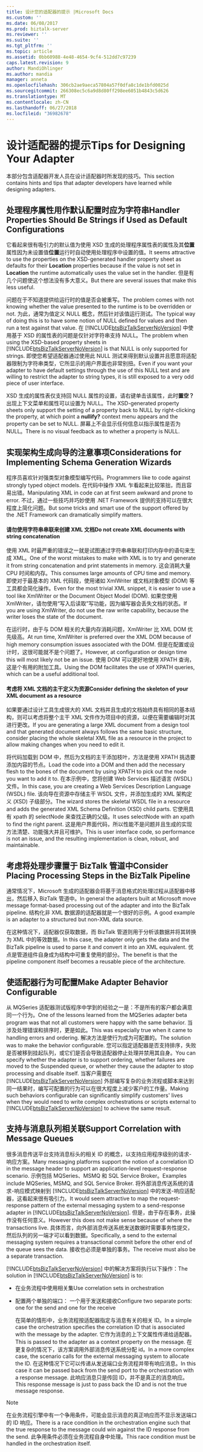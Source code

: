 ```yaml
---
title: 设计您的适配器的提示 |Microsoft Docs
ms.custom: ''
ms.date: 06/08/2017
ms.prod: biztalk-server
ms.reviewer: ''
ms.suite: ''
ms.tgt_pltfrm: ''
ms.topic: article
ms.assetid: 0bb60988-4e48-4654-9cf4-512dd7c97239
caps.latest.revision: 9
author: MandiOhlinger
ms.author: mandia
manager: anneta
ms.openlocfilehash: 306cb2ae9aeca57804a57f0dfa8c1de1bfd0025d
ms.sourcegitcommit: 266308ec5c6a9d8d80ff298ee6051b4843c5d626
ms.translationtype: MT
ms.contentlocale: zh-CN
ms.lasthandoff: 06/27/2018
ms.locfileid: "36982678"
---
```

# <a name="tips-for-designing-your-adapter"></a><span data-ttu-id="4a3d6-102">设计适配器的提示</span><span class="sxs-lookup"><span data-stu-id="4a3d6-102">Tips for Designing Your Adapter</span></span>
<span data-ttu-id="4a3d6-103">本部分包含适配器开发人员在设计适配器时所发现的技巧。</span><span class="sxs-lookup"><span data-stu-id="4a3d6-103">This section contains hints and tips that adapter developers have learned while designing adapters.</span></span>  
  
## <a name="handler-properties-should-be-strings-if-used-as-default-configurations"></a><span data-ttu-id="4a3d6-104">处理程序属性用作默认配置时应为字符串</span><span class="sxs-lookup"><span data-stu-id="4a3d6-104">Handler Properties Should Be Strings if Used as Default Configurations</span></span>  
 <span data-ttu-id="4a3d6-105">它看起来很有吸引力的默认值为使用 XSD 生成的处理程序属性表的属性及其**位置**属性因为未设置值**位置**运行时自动使用处理程序中设置的值。</span><span class="sxs-lookup"><span data-stu-id="4a3d6-105">It seems attractive to use the properties on the XSD-generated handler property sheet as defaults for their **Location** properties because if the value is not set in **Location** the runtime automatically uses the value set in the handler.</span></span> <span data-ttu-id="4a3d6-106">但是有几个问题使这个想法没有多大意义。</span><span class="sxs-lookup"><span data-stu-id="4a3d6-106">But there are several issues that make this less useful.</span></span>  
  
 <span data-ttu-id="4a3d6-107">问题在于不知道提供给运行时的值是否会被重写。</span><span class="sxs-lookup"><span data-stu-id="4a3d6-107">The problem comes with not knowing whether the value presented to the runtime is to be overridden or not.</span></span> <span data-ttu-id="4a3d6-108">为此，通常为值定义 NULL 概念，然后针对该值运行测试。</span><span class="sxs-lookup"><span data-stu-id="4a3d6-108">The typical way of doing this is to have some notion of NULL defined for values and then run a test against that value.</span></span> <span data-ttu-id="4a3d6-109">在 [!INCLUDE[btsBizTalkServerNoVersion](../includes/btsbiztalkservernoversion-md.md)] 中使用基于 XSD 的属性表的问题是仅针对字符串支持 NULL。</span><span class="sxs-lookup"><span data-stu-id="4a3d6-109">The problem when using the XSD-based property sheets in [!INCLUDE[btsBizTalkServerNoVersion](../includes/btsbiztalkservernoversion-md.md)] is that NULL is only supported for strings.</span></span> <span data-ttu-id="4a3d6-110">即使您希望适配器通过使用此 NULL 测试来得到默认设置并且愿意将适配器限制为字符串类型，它所显示的用户界面也非常别扭。</span><span class="sxs-lookup"><span data-stu-id="4a3d6-110">Even if you want your adapter to have default settings through the use of this NULL test and are willing to restrict the adapter to string types, it is still exposed to a very odd piece of user interface.</span></span>  
  
 <span data-ttu-id="4a3d6-111">XSD 生成的属性表仅支持回 NULL 属性的设置，请右键单击该属性，此时**置空？** 出现上下文菜单和属性可以设置为 NULL。</span><span class="sxs-lookup"><span data-stu-id="4a3d6-111">The XSD-generated property sheets only support the setting of a property back to NULL by right-clicking the property, at which point a **nullify?** context menu appears and the property can be set to NULL.</span></span> <span data-ttu-id="4a3d6-112">屏幕上不会显示任何信息以指示属性是否为 NULL。</span><span class="sxs-lookup"><span data-stu-id="4a3d6-112">There is no visual feedback as to whether a property is NULL.</span></span>  
  
## <a name="considerations-for-implementing-schema-generation-wizards"></a><span data-ttu-id="4a3d6-113">实现架构生成向导的注意事项</span><span class="sxs-lookup"><span data-stu-id="4a3d6-113">Considerations for Implementing Schema Generation Wizards</span></span>  
 <span data-ttu-id="4a3d6-114">程序员喜欢针对强类型对象模型编写代码。</span><span class="sxs-lookup"><span data-stu-id="4a3d6-114">Programmers like to code against strongly typed object models.</span></span> <span data-ttu-id="4a3d6-115">在代码中操作 XML 乍看起来比较笨拙，而且容易出错。</span><span class="sxs-lookup"><span data-stu-id="4a3d6-115">Manipulating XML in code can at first seem awkward and prone to error.</span></span> <span data-ttu-id="4a3d6-116">不过，通过一些技巧并巧妙使用 .NET Framework 提供的支持可以在很大程度上简化问题。</span><span class="sxs-lookup"><span data-stu-id="4a3d6-116">But some tricks and smart use of the support offered by the .NET Framework can dramatically simplify matters.</span></span>  
  
#### <a name="do-not-create-xml-documents-with-string-concatenation"></a><span data-ttu-id="4a3d6-117">请勿使用字符串串联来创建 XML 文档</span><span class="sxs-lookup"><span data-stu-id="4a3d6-117">Do not create XML documents with string concatenation</span></span>  
 <span data-ttu-id="4a3d6-118">使用 XML 时最严重的错误之一就是试图通过字符串串联和打印内存中的语句来生成 XML。</span><span class="sxs-lookup"><span data-stu-id="4a3d6-118">One of the worst mistakes to make with XML is to try and generate it from string concatenation and print statements in memory.</span></span> <span data-ttu-id="4a3d6-119">这会消耗大量 CPU 时间和内存。</span><span class="sxs-lookup"><span data-stu-id="4a3d6-119">This consumes large amounts of CPU time and memory.</span></span> <span data-ttu-id="4a3d6-120">即使对于最基本的 XML 代码段，使用诸如 XmlWriter 或文档对象模型 (DOM) 等工具都会简化操作。</span><span class="sxs-lookup"><span data-stu-id="4a3d6-120">Even for the most trivial XML snippet, it is easier to use a tool like XmlWriter or the Document Object Model (DOM).</span></span> <span data-ttu-id="4a3d6-121">如果您使用 XmlWriter，请勿使用“写入后读取”写功能，因为编写器会丢失文档的状态。</span><span class="sxs-lookup"><span data-stu-id="4a3d6-121">If you are using XmlWriter, do not use the raw write capability, because the writer loses the state of the document.</span></span>  
  
 <span data-ttu-id="4a3d6-122">在运行时，由于与 DOM 相关的大量内存消耗问题，XmlWriter 比 XML DOM 优先级高。</span><span class="sxs-lookup"><span data-stu-id="4a3d6-122">At run time, XmlWriter is preferred over the XML DOM because of high memory consumption issues associated with the DOM.</span></span> <span data-ttu-id="4a3d6-123">但是在配置或设计时，这很可能就不是个问题了。</span><span class="sxs-lookup"><span data-stu-id="4a3d6-123">However, at configuration or design time this will most likely not be an issue.</span></span> <span data-ttu-id="4a3d6-124">使用 DOM 可以更好地使用 XPATH 查询，这是个有用的附加工具。</span><span class="sxs-lookup"><span data-stu-id="4a3d6-124">Using the DOM facilitates the use of XPATH queries, which can be a useful additional tool.</span></span>  
  
#### <a name="consider-defining-the-skeleton-of-your-xml-document-as-a-resource"></a><span data-ttu-id="4a3d6-125">考虑将 XML 文档的主干定义为资源</span><span class="sxs-lookup"><span data-stu-id="4a3d6-125">Consider defining the skeleton of your XML document as a resource</span></span>  
 <span data-ttu-id="4a3d6-126">如果要通过设计工具生成很大的 XML 文档并且生成的文档始终具有相同的基本结构，则可以考虑将整个主干 XML 文件作为项目中的资源，以便在需要编辑时对其进行更改。</span><span class="sxs-lookup"><span data-stu-id="4a3d6-126">If you are generating a large XML document from a design tool and that generated document always follows the same basic structure, consider placing the whole skeletal XML file as a resource in the project to allow making changes when you need to edit it.</span></span>  
  
 <span data-ttu-id="4a3d6-127">将代码加载到 DOM 中，然后为文档的主干添加枝叶，方法是使用 XPATH 挑选要添加内容的节点。</span><span class="sxs-lookup"><span data-stu-id="4a3d6-127">Load the code into a DOM and then add the necessary flesh to the bones of the document by using XPATH to pick out the node you want to add it to.</span></span> <span data-ttu-id="4a3d6-128">在本示例中，您将创建 Web Services 描述语言 (WSDL) 文件。</span><span class="sxs-lookup"><span data-stu-id="4a3d6-128">In this case, you are creating a Web Services Description Language (WSDL) file.</span></span> <span data-ttu-id="4a3d6-129">该向导在资源中存储主干 WSDL 文件，并添加生成的 XML 架构定义 (XSD) 子级部分。</span><span class="sxs-lookup"><span data-stu-id="4a3d6-129">The wizard stores the skeletal WSDL file in a resource and adds the generated XML Schema Definition (XSD) child parts.</span></span> <span data-ttu-id="4a3d6-130">它使用具有 xpath 的 selectNode 来查找正确的父级。</span><span class="sxs-lookup"><span data-stu-id="4a3d6-130">It uses selectNode with an xpath to find the right parent.</span></span> <span data-ttu-id="4a3d6-131">这是用户界面代码，所以性能不是问题并且生成的实现方法清楚、功能强大并且可维护。</span><span class="sxs-lookup"><span data-stu-id="4a3d6-131">This is user interface code, so performance is not an issue, and the resulting implementation is clean, robust, and maintainable.</span></span>  
  
## <a name="consider-placing-processing-steps-in-the-biztalk-pipeline"></a><span data-ttu-id="4a3d6-132">考虑将处理步骤置于 BizTalk 管道中</span><span class="sxs-lookup"><span data-stu-id="4a3d6-132">Consider Placing Processing Steps in the BizTalk Pipeline</span></span>  
 <span data-ttu-id="4a3d6-133">通常情况下，Microsoft 生成的适配器会将基于消息格式的处理过程从适配器中移出，然后移入 BizTalk 管道中。</span><span class="sxs-lookup"><span data-stu-id="4a3d6-133">In general the adapters built at Microsoft move message format-based processing out of the adapter and into the BizTalk pipeline.</span></span> <span data-ttu-id="4a3d6-134">结构化非 XML 数据源的适配器就是一个很好的示例。</span><span class="sxs-lookup"><span data-stu-id="4a3d6-134">A good example is an adapter to a structured but non-XML data source.</span></span>  
  
 <span data-ttu-id="4a3d6-135">在这种情况下，适配器仅获取数据，而 BizTalk 管道则用于分析该数据并将其转换为 XML 中的等效数据。</span><span class="sxs-lookup"><span data-stu-id="4a3d6-135">In this case, the adapter only gets the data and the BizTalk pipeline is used to parse it and convert it into an XML equivalent.</span></span> <span data-ttu-id="4a3d6-136">优点是管道组件自身成为结构中可重复使用的部分。</span><span class="sxs-lookup"><span data-stu-id="4a3d6-136">The benefit is that the pipeline component itself becomes a reusable piece of the architecture.</span></span>  
  
## <a name="make-adapter-behavior-configurable"></a><span data-ttu-id="4a3d6-137">使适配器行为可配置</span><span class="sxs-lookup"><span data-stu-id="4a3d6-137">Make Adapter Behavior Configurable</span></span>  
 <span data-ttu-id="4a3d6-138">从 MQSeries 适配器测试版程序中学到的经验之一是：不是所有的客户都会满意同一个行为。</span><span class="sxs-lookup"><span data-stu-id="4a3d6-138">One of the lessons learned from the MQSeries adapter beta program was that not all customers were happy with the same behavior.</span></span> <span data-ttu-id="4a3d6-139">当涉及处理错误和排序时，更是如此。</span><span class="sxs-lookup"><span data-stu-id="4a3d6-139">This was especially true when it came to handling errors and ordering.</span></span> <span data-ttu-id="4a3d6-140">解决方法是使行为成为可配置的。</span><span class="sxs-lookup"><span data-stu-id="4a3d6-140">The solution was to make the behavior configurable.</span></span> <span data-ttu-id="4a3d6-141">您可以指定适配器是否支持排序，失败是否被移到挂起队列，或它们是否会导致适配器停止处理并禁用其自身。</span><span class="sxs-lookup"><span data-stu-id="4a3d6-141">You can specify whether the adapter is to support ordering, whether failures are moved to the Suspended queue, or whether they cause the adapter to stop processing and disable itself.</span></span> <span data-ttu-id="4a3d6-142">当客户需要在 [!INCLUDE[btsBizTalkServerNoVersion](../includes/btsbiztalkservernoversion-md.md)] 外部编写复杂的业务流程或脚本来达到同一结果时，编写可配置的行为可以在很大程度上减少客户的工作量。</span><span class="sxs-lookup"><span data-stu-id="4a3d6-142">Making such behaviors configurable can significantly simplify customers' lives when they would need to write complex orchestrations or scripts external to [!INCLUDE[btsBizTalkServerNoVersion](../includes/btsbiztalkservernoversion-md.md)] to achieve the same result.</span></span>  
  
## <a name="support-correlation-with-message-queues"></a><span data-ttu-id="4a3d6-143">支持与消息队列相关联</span><span class="sxs-lookup"><span data-stu-id="4a3d6-143">Support Correlation with Message Queues</span></span>  
 <span data-ttu-id="4a3d6-144">很多消息传送平台支持消息标头的相关 ID 的概念，以支持应用程序级别的请求-响应方案。</span><span class="sxs-lookup"><span data-stu-id="4a3d6-144">Many messaging platforms support the notion of a correlation ID in the message header to support an application-level request-response scenario.</span></span> <span data-ttu-id="4a3d6-145">示例包括 MQSeries、MSMQ 和 SQL Service Broker。</span><span class="sxs-lookup"><span data-stu-id="4a3d6-145">Examples include MQSeries, MSMQ, and SQL Service Broker.</span></span> <span data-ttu-id="4a3d6-146">将外部消息传送系统的请求-响应模式映射到 [!INCLUDE[btsBizTalkServerNoVersion](../includes/btsbiztalkservernoversion-md.md)] 中的发送-响应适配器，这看起来很有吸引力。</span><span class="sxs-lookup"><span data-stu-id="4a3d6-146">It would seem attractive to map the request-response pattern of the external messaging system to a send-response adapter in [!INCLUDE[btsBizTalkServerNoVersion](../includes/btsbiztalkservernoversion-md.md)].</span></span> <span data-ttu-id="4a3d6-147">但是，由于存在事务，此操作没有任何意义。</span><span class="sxs-lookup"><span data-stu-id="4a3d6-147">However this does not make sense because of where the transactions live.</span></span> <span data-ttu-id="4a3d6-148">具体而言，向外部消息传送系统发送数据时需要事务性提交，然后队列的另一端才可以看到数据。</span><span class="sxs-lookup"><span data-stu-id="4a3d6-148">Specifically, a send to the external messaging system requires a transactional commit before the other end of the queue sees the data.</span></span> <span data-ttu-id="4a3d6-149">接收也必须是单独的事务。</span><span class="sxs-lookup"><span data-stu-id="4a3d6-149">The receive must also be a separate transaction.</span></span>  
  
 <span data-ttu-id="4a3d6-150">[!INCLUDE[btsBizTalkServerNoVersion](../includes/btsbiztalkservernoversion-md.md)] 中的解决方案将执行以下操作：</span><span class="sxs-lookup"><span data-stu-id="4a3d6-150">The solution in [!INCLUDE[btsBizTalkServerNoVersion](../includes/btsbiztalkservernoversion-md.md)] is to:</span></span>  
  
- <span data-ttu-id="4a3d6-151">在业务流程中使用相关集</span><span class="sxs-lookup"><span data-stu-id="4a3d6-151">Use correlation sets in orchestration</span></span>  
  
- <span data-ttu-id="4a3d6-152">配置两个单独的端口： 一个用于发送和接收</span><span class="sxs-lookup"><span data-stu-id="4a3d6-152">Configure two separate ports: one for the send and one for the receive</span></span>  
  
  <span data-ttu-id="4a3d6-153">在简单的情形中，业务流程按适配器指定与消息有关的相关 ID。</span><span class="sxs-lookup"><span data-stu-id="4a3d6-153">In a simple case the orchestration specifies the correlation ID that is associated with the message by the adapter.</span></span> <span data-ttu-id="4a3d6-154">它作为消息的上下文属性传递给适配器。</span><span class="sxs-lookup"><span data-stu-id="4a3d6-154">This is passed to the adapter as a context property on the message.</span></span> <span data-ttu-id="4a3d6-155">在更复杂的情况下，该方案调用外部消息传送系统分配 id。</span><span class="sxs-lookup"><span data-stu-id="4a3d6-155">In a more complex case, the scenario calls for the external messaging system to allocate the ID.</span></span> <span data-ttu-id="4a3d6-156">在这种情况下它可以传递从发送端口业务流程并带有响应消息。</span><span class="sxs-lookup"><span data-stu-id="4a3d6-156">In this case it can be passed back from the send port to the orchestration with a response message.</span></span> <span data-ttu-id="4a3d6-157">此响应消息只是传回 ID，并不是真正的消息响应。</span><span class="sxs-lookup"><span data-stu-id="4a3d6-157">This response message is just to pass back the ID and is not the true message response.</span></span>  
  
> [!NOTE]
>  <span data-ttu-id="4a3d6-158">在业务流程引擎中有一个争用条件，可能会显示消息的真正响应而不显示发送端口的 ID 响应。</span><span class="sxs-lookup"><span data-stu-id="4a3d6-158">There is a race condition in the orchestration engine such that the true response to the message could win against the ID response from the send.</span></span> <span data-ttu-id="4a3d6-159">此争用条件必须在业务流程自身中处理。</span><span class="sxs-lookup"><span data-stu-id="4a3d6-159">This race condition must be handled in the orchestration itself.</span></span>